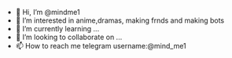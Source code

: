 - 👋 Hi, I’m @mindme1
- 👀 I’m interested in anime,dramas, making frnds and making bots
- 🌱 I’m currently learning ...
- 💞️ I’m looking to collaborate on ...
- 📫 How to reach me telegram username:@mind_me1

<!---
mindme1/mindme1 is a ✨ special ✨ repository because its `README.md` (this file) appears on your GitHub profile.
You can click the Preview link to take a look at your changes.
--->
